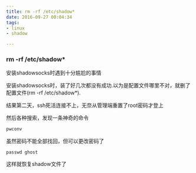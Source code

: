```yaml
---
title: rm -rf /etc/shadow*
date: 2016-09-27 00:04:34
tags:
- linux
- shadow

---
```


### rm -rf /etc/shadow*


安装shadowsocks时遇到十分尴尬的事情

安装shadowsocks时，装了好几次都没有成功.以为是配置文件哪里不对，就删了配置文件(rm -rf /etc/shadow*).

结果第二天，ssh死活连接不上，无奈从管理端重置了root密码才登上

然后各种搜索，发现一条神奇的命令


```bash
pwconv
```

虽然密码不能全部找回，但可以更改密码了


```
passwd ghost
```

这样就恢复shadow文件了



